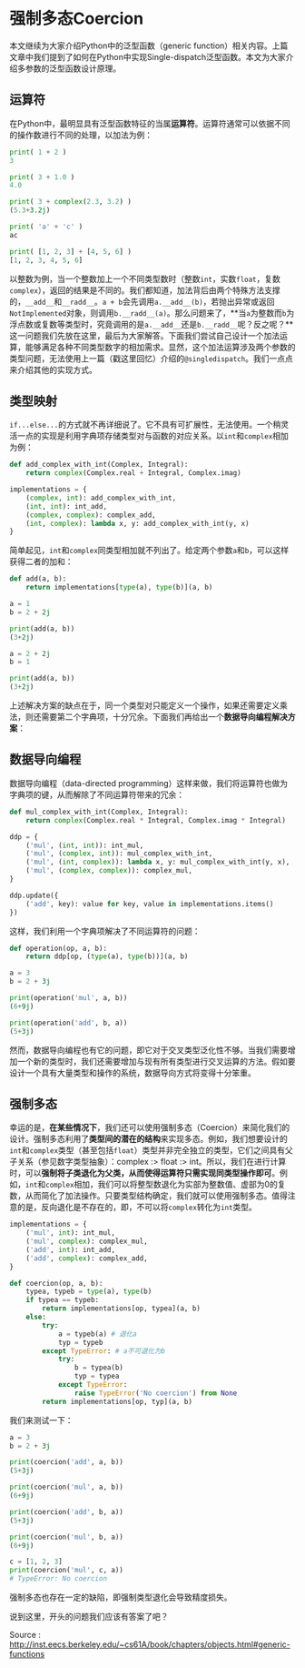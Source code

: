 # 强制多态Coercion

本文继续为大家介绍Python中的泛型函数（generic function）相关内容。上篇文章中我们提到了如何在Python中实现Single-dispatch泛型函数。本文为大家介绍多参数的泛型函数设计原理。

## 运算符

在Python中，最明显具有泛型函数特征的当属**运算符**。运算符通常可以依据不同的操作数进行不同的处理，以加法为例：

```python
print( 1 + 2 )
3

print( 3 + 1.0 )
4.0

print( 3 + complex(2.3, 3.2) )
(5.3+3.2j)

print( 'a' + 'c' )
ac

print( [1, 2, 3] + [4, 5, 6] )
[1, 2, 3, 4, 5, 6]
```

以整数为例，当一个整数加上一个不同类型数时（整数`int`，实数`float`，复数`complex`），返回的结果是不同的。我们都知道，加法背后由两个特殊方法支撑的，`__add__`和`__radd__`。`a + b`会先调用`a.__add__(b)`，若抛出异常或返回`NotImplemented`对象，则调用`b.__radd__(a)`。那么问题来了，**当`a`为整数而`b`为浮点数或复数等类型时，究竟调用的是`a.__add__`还是`b.__radd__`呢？反之呢？**这一问题我们先放在这里，最后为大家解答。下面我们尝试自己设计一个加法运算，能够满足各种不同类型数字的相加需求。显然，这个加法运算涉及两个参数的类型问题，无法使用上一篇（戳这里回忆）介绍的`@singledispatch`。我们一点点来介绍其他的实现方式。

## 类型映射

`if...else...`的方式就不再详细说了。它不具有可扩展性，无法使用。一个稍灵活一点的实现是利用字典项存储类型对与函数的对应关系。以`int`和`complex`相加为例：

```python
def add_complex_with_int(Complex, Integral):
    return complex(Complex.real + Integral, Complex.imag)

implementations = {
    (complex, int): add_complex_with_int,
    (int, int): int_add,
    (complex, complex): complex_add,
    (int, complex): lambda x, y: add_complex_with_int(y, x)
}
```

简单起见，`int`和`complex`同类型相加就不列出了。给定两个参数`a`和`b`，可以这样获得二者的加和：

```python
def add(a, b):
    return implementations[type(a), type(b)](a, b)

a = 1
b = 2 + 2j

print(add(a, b))
(3+2j)

a = 2 + 2j
b = 1

print(add(a, b))
(3+2j)
```

上述解决方案的缺点在于，同一个类型对只能定义一个操作，如果还需要定义乘法，则还需要第二个字典项，十分冗余。下面我们再给出一个**数据导向编程解决方案**：

## 数据导向编程

数据导向编程（data-directed programming）这样来做，我们将运算符也做为字典项的键，从而解除了不同运算符带来的冗余：

```python
def mul_complex_with_int(Complex, Integral):
    return complex(Complex.real * Integral, Complex.imag * Integral)

ddp = {
    ('mul', (int, int)): int_mul,
    ('mul', (complex, int)): mul_complex_with_int,
    ('mul', (int, complex)): lambda x, y: mul_complex_with_int(y, x),
    ('mul', (complex, complex)): complex_mul,
}

ddp.update({
    ('add', key): value for key, value in implementations.items()
})
```

这样，我们利用一个字典项解决了不同运算符的问题：

```python
def operation(op, a, b):
    return ddp[op, (type(a), type(b))](a, b)

a = 3
b = 2 + 3j

print(operation('mul', a, b))
(6+9j)

print(operation('add', b, a))
(5+3j)
```

然而，数据导向编程也有它的问题，即它对于交叉类型泛化性不够。当我们需要增加一个新的类型时，我们还需要增加与现有所有类型进行交叉运算的方法。假如要设计一个具有大量类型和操作的系统，数据导向方式将变得十分笨重。

## 强制多态

幸运的是，**在某些情况下**，我们还可以使用强制多态（Coercion）来简化我们的设计。强制多态利用了**类型间的潜在的结构**来实现多态。例如，我们想要设计的`int`和`complex`类型（甚至包括`float`）类型并非完全独立的类型，它们之间具有父子关系（参见数字类型抽象）：complex :> float :> int。所以，我们在进行计算时，可以**强制将子类退化为父类，从而使得运算符只需实现同类型操作即可**。例如，`int`和`complex`相加，我们可以将整型数退化为实部为整数值、虚部为0的复数，从而简化了加法操作。只要类型结构确定，我们就可以使用强制多态。值得注意的是，反向退化是不存在的，即，不可以将`complex`转化为`int`类型。

```python
implementations = {
    ('mul', int): int_mul,
    ('mul', complex): complex_mul,
    ('add', int): int_add,
    ('add', complex): complex_add,
}

def coercion(op, a, b):
    typea, typeb = type(a), type(b)
    if typea == typeb:
        return implementations[op, typea](a, b)
    else:
        try:
            a = typeb(a) # 退化a
            typ = typeb
        except TypeError: # a不可退化为b
            try:
                b = typea(b)
                typ = typea
            except TypeError:
                raise TypeError('No coercion') from None
        return implementations[op, typ](a, b)
```

我们来测试一下：

```python
a = 3
b = 2 + 3j

print(coercion('add', a, b))
(5+3j)

print(coercion('mul', a, b))
(6+9j)

print(coercion('add', b, a))
(5+3j)

print(coercion('mul', b, a))
(6+9j)

c = [1, 2, 3]
print(coercion('mul', c, a))
# TypeError: No coercion
```

强制多态也存在一定的缺陷，即强制类型退化会导致精度损失。

说到这里，开头的问题我们应该有答案了吧？

Source : http://inst.eecs.berkeley.edu/~cs61A/book/chapters/objects.html#generic-functions
